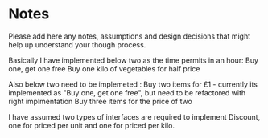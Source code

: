 # Notes

Please add here any notes, assumptions and design decisions that might help up understand your though process.

Basically I have implemented below two as the time permits in an hour:
Buy one, get one free
Buy one kilo of vegetables for half price

Also below two need to be implemeted :
Buy two items for £1 - currently its implemented as "Buy one, get one free", but need to be refactored with right implmentation
Buy three items for the price of two

I have assumed two types of  interfaces are required to implement Discount, one for priced per unit and one for priced per kilo.